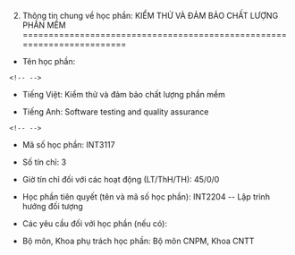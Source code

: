 2. Thông tin chung về học phần: KIỂM THỬ VÀ ĐẢM BẢO CHẤT LƯỢNG PHẦN MỀM
=======================================================================

-   Tên học phần:

```{=html}
<!-- -->
```
-   Tiếng Việt: Kiểm thử và đảm bảo chất lượng phần mềm

-   Tiếng Anh: Software testing and quality assurance

```{=html}
<!-- -->
```
-   Mã số học phần: INT3117

-   Số tín chỉ: 3

-   Giờ tín chỉ đối với các hoạt động (LT/ThH/TH): 45/0/0

-   Học phần tiên quyết (tên và mã số học phần): INT2204 -- Lập trình
    hướng đối tượng

-   Các yêu cầu đối với học phần (nếu có):

-   Bộ môn, Khoa phụ trách học phần: Bộ môn CNPM, Khoa CNTT

